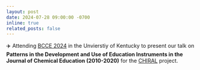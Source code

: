 ```yaml
---
layout: post
date: 2024-07-28 09:00:00 -0700
inline: true
related_posts: false
---
```


:airplane: Attending [BCCE 2024](https://bcce.divched.org/about) in the Unvierstiy of Kentucky to present our talk on **Patterns in the Development and Use of Education Instruments in the Journal of Chemical Education (2010-2020)** for the [CHIRAL](https://komperda-cer.sdsu.edu/current-projects/#CHIRAL) project.

